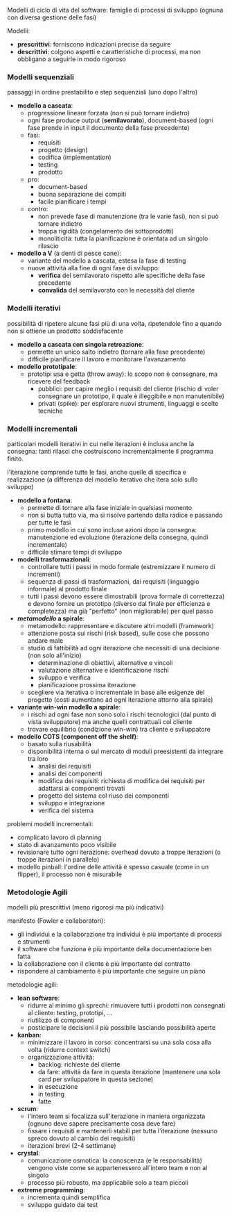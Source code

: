 Modelli di ciclo di vita del software: famiglie di processi di sviluppo (ognuna con diversa gestione delle fasi)

Modelli:
- **prescrittivi**: forniscono indicazioni precise da seguire
- **descrittivi**: colgono aspetti e caratteristiche di processi, ma non obbligano a seguirle in modo rigoroso

### Modelli sequenziali

passaggi in ordine prestabilito e step sequenziali (uno dopo l'altro)
- **modello a cascata**:
	- progressione lineare forzata (non si può tornare indietro)
	- ogni fase produce output (**semilavorato**), document-based (ogni fase prende in input il documento della fase precedente)
	- fasi:
		- requisiti
		- progetto (design)
		- codifica (implementation)
		- testing
		- prodotto
	- pro:
		- document-based
		- buona separazione dei compiti
		- facile pianificare i tempi
	- contro:
		- non prevede fase di manutenzione (tra le varie fasi), non si può tornare indietro
		- troppa rigidità (congelamento dei sottoprodotti)
		- monoliticità: tutta la pianificazione è orientata ad un singolo rilascio
- **modello a V** (a denti di pesce cane):
	- variante del modello a cascata, estesa la fase di testing
	- nuove attività alla fine di ogni fase di sviluppo:
		- **verifica** del semilavorato rispetto alle specifiche della fase precedente
		- **convalida** del semilavorato con le necessità del cliente

### Modelli iterativi

possibilità di ripetere alcune fasi più di una volta, ripetendole fino a quando non si ottiene un prodotto soddisfacente
- **modello a cascata con singola retroazione**:
	- permette un unico salto indietro (tornare alla fase precedente)
	- difficile pianificare il lavoro e monitorare l'avanzamento
- **modello prototipale**:
	- prototipi usa e getta (throw away): lo scopo non è consegnare, ma ricevere del feedback
		- pubblici: per capire meglio i requisiti del cliente (rischio di voler consegnare un prototipo, il quale è illeggibile e non manutenibile)
		- privati (spike): per esplorare nuovi strumenti, linguaggi e scelte tecniche

### Modelli incrementali

particolari modelli iterativi in cui nelle iterazioni è inclusa anche la consegna: tanti rilasci che costruiscono incrementalmente il programma finito.

l'iterazione comprende tutte le fasi, anche quelle di specifica e realizzazione (a differenza del modello iterativo che itera solo sullo sviluppo)

- **modello a fontana**:
	- permette di tornare alla fase iniziale in qualsiasi momento
	- non si butta tutto via, ma si risolve partendo dalla radice e passando per tutte le fasi
	- primo modello in cui sono incluse azioni dopo la consegna: manutenzione ed evoluzione (iterazione della consegna, quindi incrementale)
	- difficile stimare tempi di sviluppo
- **modelli trasformazionali**:
	- controllare tutti i passi in modo formale (estremizzare il numero di incrementi)
	- sequenza di passi di trasformazioni, dai requisiti (linguaggio informale) al prodotto finale
	- tutti i passi devono essere dimostrabili (prova formale di correttezza) e devono fornire un prototipo (diverso dal finale per efficienza e completezza) ma già "perfetto" (non migliorabile) per quel passo
- **_metamodello_ a spirale**:
	- metamodello: rappresentare e discutere altri modelli (framework)
	- attenzione posta sui rischi (risk based), sulle cose che possono andare male
	- studio di fattibilità ad ogni iterazione che necessiti di una decisione (non solo all'inizio)
		- determinazione di obiettivi, alternative e vincoli
		- valutazione alternative e identificazione rischi
		- sviluppo e verifica
		- pianificazione prossima iterazione
	- scegliere via iterativa o incrementale in base alle esigenze del progetto (costi aumentano ad ogni iterazione attorno alla spirale)
- **variante win-win modello a spirale**:
	- i rischi ad ogni fase non sono solo i rischi tecnologici (dal punto di vista sviluppatore) ma anche quelli contrattuali col cliente
	- trovare equilibrio (condizione win-win) tra cliente e sviluppatore
- **modello COTS (component off the shelf)**:
	- basato sulla riusabilità
	- disponibilità interna o sul mercato di moduli preesistenti da integrare tra loro
		- analisi dei requisiti
		- analisi dei componenti
		- modifica dei requisiti: richiesta di modifica dei requisiti per adattarsi ai componenti trovati
		- progetto del sistema col riuso dei componenti
		- sviluppo e integrazione
		- verifica del sistema

problemi modelli incrementali:
- complicato lavoro di planning
- stato di avanzamento poco visibile
- revisionare tutto ogni iterazione: overhead dovuto a troppe iterazioni (o troppe iterazioni in parallelo)
- modello pinball: l'ordine delle attività è spesso casuale (come in un flipper), il processo non è misurabile

### Metodologie Agili

modelli più prescrittivi (meno rigorosi ma più indicativi)

manifesto (Fowler e collaboratori):
- gli individui e la collaborazione tra individui è più importante di processi e strumenti
- il software che funziona è più importante della documentazione ben fatta
- la collaborazione con il cliente è più importante del contratto
- rispondere al cambiamento è più importante che seguire un piano

metodologie agili:
- **lean software**:
	- ridurre al minimo gli sprechi: rimuovere tutti i prodotti non consegnati al cliente: testing, prototipi, ...
	- riutilizzo di componenti
	- posticipare le decisioni il più possibile lasciando possibilità aperte
- **kanban**:
	- minimizzare il lavoro in corso: concentrarsi su una sola cosa alla volta (ridurre context switch)
	- organizzazione attività:
		- backlog: richieste del cliente
		- da fare: attività da fare in questa iterazione (mantenere una sola card per sviluppatore in questa sezione)
		- in esecuzione
		- in testing
		- fatte
- **scrum**:
	- l'intero team si focalizza sull'iterazione in maniera organizzata (ognuno deve sapere precisamente cosa deve fare)
	- fissare i requisiti e mantenerli stabili per tutta l'iterazione (nessuno spreco dovuto al cambio dei requisiti)
	- iterazioni brevi (2-4 settimane)
- **crystal**:
	- comunicazione osmotica: la conoscenza (e le responsabilità) vengono viste come se appartenessero all'intero team e non al singolo
	- processo più robusto, ma applicabile solo a team piccoli
- **extreme programming**:
	- incrementa quindi semplifica
	- sviluppo guidato dai test
